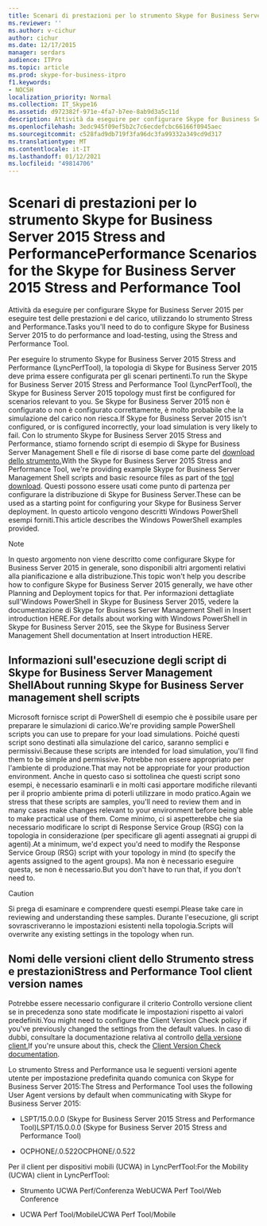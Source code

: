 ```yaml
---
title: Scenari di prestazioni per lo strumento Skype for Business Server 2015 Stress and Performance
ms.reviewer: ''
ms.author: v-cichur
author: cichur
ms.date: 12/17/2015
manager: serdars
audience: ITPro
ms.topic: article
ms.prod: skype-for-business-itpro
f1.keywords:
- NOCSH
localization_priority: Normal
ms.collection: IT_Skype16
ms.assetid: d972382f-971e-4fa7-b7ee-8ab9d3a5c11d
description: Attività da eseguire per configurare Skype for Business Server 2015 per eseguire test delle prestazioni e del carico, utilizzando lo strumento Stress and Performance.
ms.openlocfilehash: 3edc945f09ef5b2c7c6ecdefcbc66166f0945aec
ms.sourcegitcommit: c528fad9db719f3fa96dc3fa99332a349cd9d317
ms.translationtype: MT
ms.contentlocale: it-IT
ms.lasthandoff: 01/12/2021
ms.locfileid: "49814706"
---
```

# <a name="performance-scenarios-for-the-skype-for-business-server-2015-stress-and-performance-tool"></a><span data-ttu-id="8d436-103">Scenari di prestazioni per lo strumento Skype for Business Server 2015 Stress and Performance</span><span class="sxs-lookup"><span data-stu-id="8d436-103">Performance Scenarios for the Skype for Business Server 2015 Stress and Performance Tool</span></span>
 
<span data-ttu-id="8d436-104">Attività da eseguire per configurare Skype for Business Server 2015 per eseguire test delle prestazioni e del carico, utilizzando lo strumento Stress and Performance.</span><span class="sxs-lookup"><span data-stu-id="8d436-104">Tasks you'll need to do to configure Skype for Business Server 2015 to do performance and load-testing, using the Stress and Performance Tool.</span></span>
  
<span data-ttu-id="8d436-105">Per eseguire lo strumento Skype for Business Server 2015 Stress and Performance (LyncPerfTool), la topologia di Skype for Business Server 2015 deve prima essere configurata per gli scenari pertinenti.</span><span class="sxs-lookup"><span data-stu-id="8d436-105">To run the Skype for Business Server 2015 Stress and Performance Tool (LyncPerfTool), the Skype for Business Server 2015 topology must first be configured for scenarios relevant to you.</span></span> <span data-ttu-id="8d436-106">Se Skype for Business Server 2015 non è configurato o non è configurato correttamente, è molto probabile che la simulazione del carico non riesca.</span><span class="sxs-lookup"><span data-stu-id="8d436-106">If Skype for Business Server 2015 isn't configured, or is configured incorrectly, your load simulation is very likely to fail.</span></span> <span data-ttu-id="8d436-107">Con lo strumento Skype for Business Server 2015 Stress and Performance, stiamo fornendo script di esempio di Skype for Business Server Management Shell e file di risorse di base come parte del [download dello strumento.](https://www.microsoft.com/download/details.aspx?id=50367)</span><span class="sxs-lookup"><span data-stu-id="8d436-107">With the Skype for Business Server 2015 Stress and Performance Tool, we're providing example Skype for Business Server Management Shell scripts and basic resource files as part of the [tool download](https://www.microsoft.com/download/details.aspx?id=50367).</span></span> <span data-ttu-id="8d436-108">Questi possono essere usati come punto di partenza per configurare la distribuzione di Skype for Business Server.</span><span class="sxs-lookup"><span data-stu-id="8d436-108">These can be used as a starting point for configuring your Skype for Business Server deployment.</span></span> <span data-ttu-id="8d436-109">In questo articolo vengono descritti Windows PowerShell esempi forniti.</span><span class="sxs-lookup"><span data-stu-id="8d436-109">This article describes the Windows PowerShell examples provided.</span></span>
  
> [!NOTE]
> <span data-ttu-id="8d436-110">In questo argomento non viene descritto come configurare Skype for Business Server 2015 in generale, sono disponibili altri argomenti relativi alla pianificazione e alla distribuzione.</span><span class="sxs-lookup"><span data-stu-id="8d436-110">This topic won't help you describe how to configure Skype for Business Server 2015 generally, we have other Planning and Deployment topics for that.</span></span> <span data-ttu-id="8d436-111">Per informazioni dettagliate sull'Windows PowerShell in Skype for Business Server 2015, vedere la documentazione di Skype for Business Server Management Shell in Insert introduction HERE.</span><span class="sxs-lookup"><span data-stu-id="8d436-111">For details about working with Windows PowerShell in Skype for Business Server 2015, see the Skype for Business Server Management Shell documentation at Insert introduction HERE.</span></span> 
  
## <a name="about-running-skype-for-business-server-management-shell-scripts"></a><span data-ttu-id="8d436-112">Informazioni sull'esecuzione degli script di Skype for Business Server Management Shell</span><span class="sxs-lookup"><span data-stu-id="8d436-112">About running Skype for Business Server management shell scripts</span></span>

<span data-ttu-id="8d436-113">Microsoft fornisce script di PowerShell di esempio che è possibile usare per preparare le simulazioni di carico.</span><span class="sxs-lookup"><span data-stu-id="8d436-113">We're providing sample PowerShell scripts you can use to prepare for your load simulations.</span></span> <span data-ttu-id="8d436-114">Poiché questi script sono destinati alla simulazione del carico, saranno semplici e permissivi.</span><span class="sxs-lookup"><span data-stu-id="8d436-114">Because these scripts are intended for load simulation, you'll find them to be simple and permissive.</span></span> <span data-ttu-id="8d436-115">Potrebbe non essere appropriato per l'ambiente di produzione.</span><span class="sxs-lookup"><span data-stu-id="8d436-115">That may not be appropriate for your production environment.</span></span> <span data-ttu-id="8d436-116">Anche in questo caso si sottolinea che questi script sono esempi, è necessario esaminarli e in molti casi apportare modifiche rilevanti per il proprio ambiente prima di poterli utilizzare in modo pratico.</span><span class="sxs-lookup"><span data-stu-id="8d436-116">Again we stress that these scripts are samples, you'll need to review them and in many cases make changes relevant to your environment before being able to make practical use of them.</span></span> <span data-ttu-id="8d436-117">Come minimo, ci si aspetterebbe che sia necessario modificare lo script di Response Service Group (RSG) con la topologia in considerazione (per specificare gli agenti assegnati ai gruppi di agenti).</span><span class="sxs-lookup"><span data-stu-id="8d436-117">At a minimum, we'd expect you'd need to modify the Response Service Group (RSG) script with your topology in mind (to specify the agents assigned to the agent groups).</span></span> <span data-ttu-id="8d436-118">Ma non è necessario eseguire questa, se non è necessario.</span><span class="sxs-lookup"><span data-stu-id="8d436-118">But you don't have to run that, if you don't need to.</span></span>
  
> [!CAUTION]
> <span data-ttu-id="8d436-119">Si prega di esaminare e comprendere questi esempi.</span><span class="sxs-lookup"><span data-stu-id="8d436-119">Please take care in reviewing and understanding these samples.</span></span> <span data-ttu-id="8d436-120">Durante l'esecuzione, gli script sovrascriveranno le impostazioni esistenti nella topologia.</span><span class="sxs-lookup"><span data-stu-id="8d436-120">Scripts will overwrite any existing settings in the topology when run.</span></span> 
  
## <a name="stress-and-performance-tool-client-version-names"></a><span data-ttu-id="8d436-121">Nomi delle versioni client dello Strumento stress e prestazioni</span><span class="sxs-lookup"><span data-stu-id="8d436-121">Stress and Performance Tool client version names</span></span>

<span data-ttu-id="8d436-122">Potrebbe essere necessario configurare il criterio Controllo versione client se in precedenza sono state modificate le impostazioni rispetto ai valori predefiniti.</span><span class="sxs-lookup"><span data-stu-id="8d436-122">You might need to configure the Client Version Check policy if you've previously changed the settings from the default values.</span></span> <span data-ttu-id="8d436-123">In caso di dubbi, consultare la documentazione relativa al controllo [della versione client.](https://msdn.microsoft.com/vsto/jj923060)</span><span class="sxs-lookup"><span data-stu-id="8d436-123">If you're unsure about this, check the [Client Version Check documentation](https://msdn.microsoft.com/vsto/jj923060).</span></span>
  
<span data-ttu-id="8d436-124">Lo strumento Stress and Performance usa le seguenti versioni agente utente per impostazione predefinita quando comunica con Skype for Business Server 2015:</span><span class="sxs-lookup"><span data-stu-id="8d436-124">The Stress and Performance Tool uses the following User Agent versions by default when communicating with Skype for Business Server 2015:</span></span>
  
- <span data-ttu-id="8d436-125">LSPT/15.0.0.0 (Skype for Business Server 2015 Stress and Performance Tool)</span><span class="sxs-lookup"><span data-stu-id="8d436-125">LSPT/15.0.0.0 (Skype for Business Server 2015 Stress and Performance Tool)</span></span>
    
- <span data-ttu-id="8d436-126">OCPHONE/.0.522</span><span class="sxs-lookup"><span data-stu-id="8d436-126">OCPHONE/.0.522</span></span>
    
<span data-ttu-id="8d436-127">Per il client per dispositivi mobili (UCWA) in LyncPerfTool:</span><span class="sxs-lookup"><span data-stu-id="8d436-127">For the Mobility (UCWA) client in LyncPerfTool:</span></span>
  
- <span data-ttu-id="8d436-128">Strumento UCWA Perf/Conferenza Web</span><span class="sxs-lookup"><span data-stu-id="8d436-128">UCWA Perf Tool/Web Conference</span></span>
    
- <span data-ttu-id="8d436-129">UCWA Perf Tool/Mobile</span><span class="sxs-lookup"><span data-stu-id="8d436-129">UCWA Perf Tool/Mobile</span></span>
    

